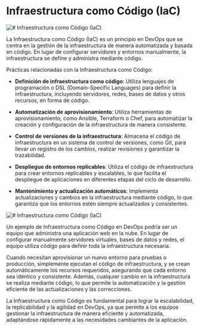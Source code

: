 # Infraestructura como Código (IaC)

![# Infraestructura como Código (IaC)](https://www.ionos.es/digitalguide/fileadmin/DigitalGuide/Teaser/infrastructure_as_code-t.jpg)

La Infraestructura como Código (IaC) es un principio en DevOps que se centra en la gestión de la infraestructura de manera automatizada y basada en código. En lugar de configurar servidores y entornos manualmente, la infraestructura se define y administra mediante código.

Prácticas relacionadas con la Infraestructura como Código:

* **Definición de infraestructura como código**: Utiliza lenguajes de programación o DSL (Domain-Specific Languages) para definir la infraestructura, incluyendo servidores, redes, bases de datos y otros recursos, en forma de código.

* **Automatización de aprovisionamiento**: Utiliza herramientas de aprovisionamiento, como Ansible, Terraform o Chef, para automatizar la creación y configuración de la infraestructura de manera consistente.

* **Control de versiones de la infraestructura**: Almacena el código de infraestructura en un sistema de control de versiones, como Git, para llevar un registro de los cambios, realizar revisiones y garantizar la trazabilidad.

* **Despliegue de entornos replicables**: Utiliza el código de infraestructura para crear entornos replicables y escalables, lo que facilita el despliegue de aplicaciones en diferentes etapas del ciclo de desarrollo.

* **Mantenimiento y actualización automáticos**: Implementa actualizaciones y cambios en la infraestructura mediante código, lo que garantiza que los entornos estén siempre actualizados y consistentes.

![# Infraestructura como Código (IaC)](https://d3nykx067fw7ke.cloudfront.net/pages/estudio/articles/17/_thumbnails/facebook.jpg)

Un ejemplo de Infraestructura como Código en DevOps podría ser un equipo que administra una aplicación web en la nube. En lugar de configurar manualmente servidores virtuales, bases de datos y redes, el equipo utiliza código para definir toda la infraestructura necesaria.

Cuando necesitan aprovisionar un nuevo entorno para pruebas o producción, simplemente ejecutan el código de infraestructura, y se crean automáticamente los recursos requeridos, asegurando que cada entorno sea idéntico y consistente. Además, cualquier cambio en la infraestructura se realiza mediante código, lo que permite la automatización y la gestión eficiente de las actualizaciones y las correcciones.

La Infraestructura como Código es fundamental para lograr la escalabilidad, la replicabilidad y la agilidad en DevOps, ya que permite a los equipos gestionar la infraestructura de manera eficiente y automatizada, adaptándose rápidamente a las necesidades cambiantes de la aplicación.